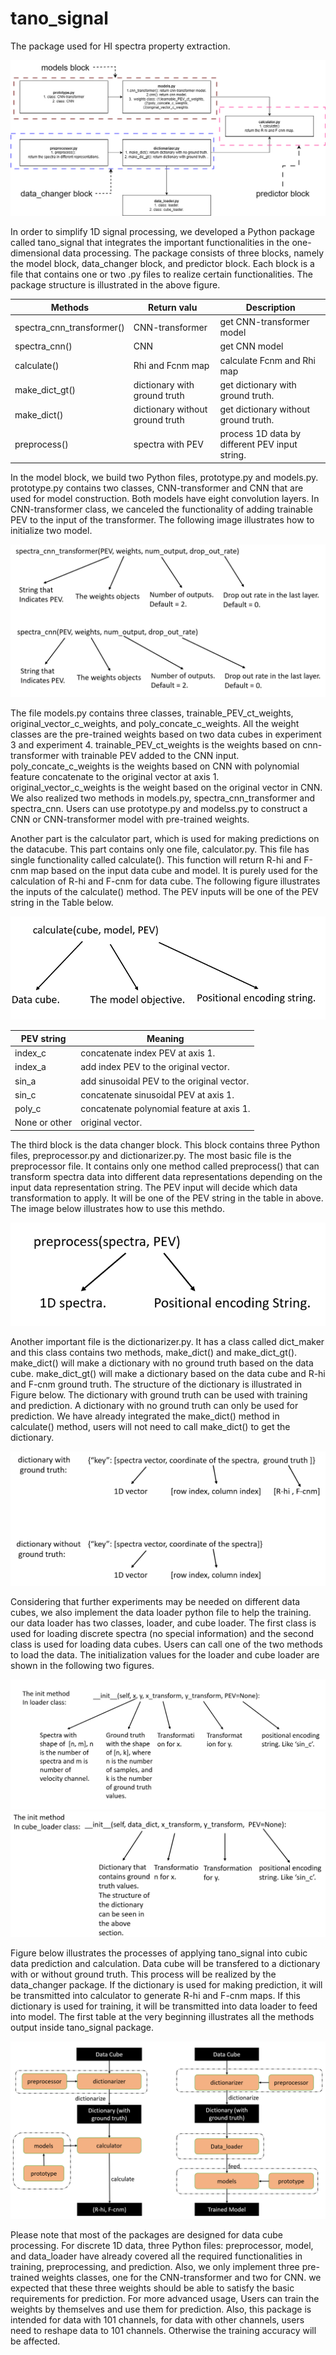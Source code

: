 # tano_signal
The package used for HI spectra property extraction.


![plot](./imgs/ts1.png)


In order to simplify 1D signal processing, we developed a Python package called tano_signal that integrates the important functionalities in the one-dimensional data processing. The package consists of three blocks, namely the model block, data_changer block, and predictor block. Each block is a file that contains one or two .py files to realize certain functionalities. The package structure is illustrated in the above figure. <br />



| Methods   | Return valu | Description   |
| --------      |    --------   |  --------------- |
|spectra_cnn_transformer() | CNN-transformer | get CNN-transformer model|
|spectra_cnn() | CNN     |  get CNN model |
 |calculate() |  Rhi and Fcnm map  | calculate Fcnm and Rhi map |
 |make_dict_gt() | dictionary with ground truth     |  get dictionary with ground truth. |
 |make_dict() | dictionary without ground truth    | get dictionary without ground truth.  |
 |preprocess() |   spectra with PEV | process 1D data by different PEV input string. |





In the model block, we build two Python files, prototype.py and models.py.  prototype.py contains two classes, CNN-transformer and CNN that are used for model construction. Both models have eight convolution layers. In CNN-transformer class, we canceled the functionality of adding trainable PEV to the input of the transformer. The following image illustrates how to initialize two model.  <br />

![plot](./imgs/ts2.png)




The file models.py contains three classes, trainable_PEV_ct_weights, original_vector_c_weights, and poly_concate_c_weights. All the weight classes are the pre-trained weights based on two data cubes in experiment 3 and experiment 4. trainable_PEV_ct_weights is the weights based on cnn-transformer with trainable PEV added to the CNN input. poly_concate_c_weights is the weights based on CNN with polynomial feature concatenate to the original vector at axis 1. original_vector_c_weights is the weight based on the original vector in CNN. We also realized two methods in models.py, spectra_cnn_transformer and spectra_cnn. Users can use prototype.py and modelss.py to construct a CNN or CNN-transformer model with pre-trained weights. <br />




Another part is the calculator part, which is used for making predictions on the datacube. This part contains only one file, calculator.py. This file has single functionality called calculate(). This function will return R-hi and F-cnm map based on the input data cube and model. It is purely used for the calculation of R-hi and F-cnm for data cube. The following figure illustrates the inputs of the calculate() method. The PEV inputs will be one of the PEV string in the Table below. <br />

![plot](./imgs/ts3.png)

| PEV string   | Meaning   |
| --------      |    --------   | 
|index_c | concatenate index PEV at axis 1. | 
|index_a | add index PEV to the original vector.  |
|sin_a |  add sinusoidal PEV to the original vector. |
|sin_c | concatenate sinusoidal PEV at axis 1.  |
|poly_c | concatenate polynomial feature at axis 1.  |
|None or other |  original vector. |
 
 
 
The third block is the data changer block. This block contains three Python files, preprocessor.py
and dictionarizer.py. The most basic file is the preprocessor file. It contains only one method called
preprocess() that can transform spectra data into different data representations depending on the input
data representation string. The PEV input will decide which data transformation to apply.
It will be one of the PEV string in the table in above. The image below illustrates how to use this methdo. <br />

![plot](./imgs/ts4.png)

Another important file is the dictionarizer.py. It has a class called dict_maker and this class contains two methods, make_dict() and make_dict_gt(). make_dict() will make a dictionary with no ground truth based on the data cube. make_dict_gt() will make a dictionary based on the data cube and R-hi and F-cnm ground truth. The structure of the dictionary is illustrated in Figure below. The dictionary with ground truth can be used with training and prediction. A dictionary with no ground truth can only be used for prediction. We have already integrated the make_dict() method in calculate() method, users will not need to call make_dict() to get the dictionary. <br />

![plot](./imgs/ts5.png)




Considering that further experiments may be needed on different data cubes, we also implement the
data loader python file to help the training. our data loader has two classes, loader, and cube loader.
The first class is used for loading discrete spectra (no special information) and the second class is used
for loading data cubes. Users can call one of the two methods to load the data. The initialization
values for the loader and cube loader are shown in the following two figures.<br />

![plot](./imgs/ts6.png)
![plot](./imgs/ts7.png)





Figure below illustrates the processes of applying tano_signal into cubic data prediction and calculation. Data cube will be transfered to a dictionary with or without ground truth. This process will be realized by the data_changer package. If the dictionary is used for making prediction, it will be transmitted into calculator to generate R-hi and F-cnm maps. If this dictionary is used for training, it will be transmitted into data loader to feed into model. The first table at the very beginning illustrates all the methods output inside tano_signal package. <br />


![plot](./imgs/cubeprocess.png)


Please note that most of the packages are designed for data cube processing. For discrete 1D data, three Python files: preprocessor, model, and data_loader have already covered all the required functionalities in training, preprocessing, and prediction. Also, we only implement three pre-trained weights classes, one for the CNN-transformer and two for CNN. we expected that these three weights should be able to satisfy the basic requirements for prediction. For more advanced usage, Users can train the weights by themselves and use them for prediction. Also, this package is intended for data with 101 channels, for data with other channels, users need to reshape data to 101 channels. Otherwise the training accuracy will be affected. <br />




















